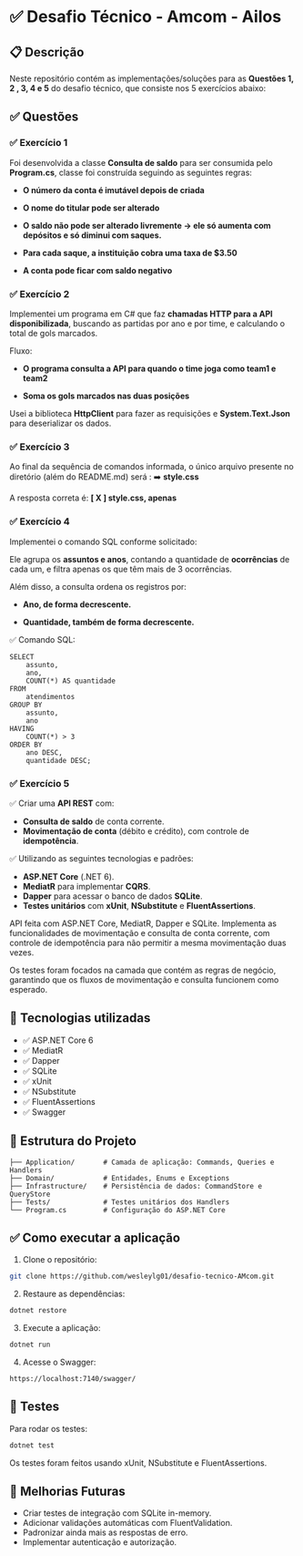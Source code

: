 
# ✅ Desafio Técnico - Amcom - Ailos

## 📋 Descrição

Neste repositório contém as implementações/soluções para as **Questões 1, 2 , 3, 4 e 5** do desafio técnico, que consiste nos 5 exercícios abaixo:

## ✅ Questões

### ✅ Exercício 1

Foi desenvolvida a classe **Consulta de saldo** para ser consumida pelo **Program.cs**, classe foi construída seguindo as seguintes regras:


- **O número da conta é imutável depois de criada**

- **O nome do titular pode ser alterado**

- **O saldo não pode ser alterado livremente -> ele só aumenta com depósitos e só diminui com saques.**

- **Para cada saque, a instituição cobra uma taxa de $3.50**

- **A conta pode ficar com saldo negativo**

### ✅ Exercício 2

Implementei um programa em C# que faz **chamadas HTTP para a API disponibilizada**, buscando as partidas por ano e por time, e calculando o total de gols marcados.

Fluxo:

- **O programa consulta a API para quando o time joga como team1 e team2**

- **Soma os gols marcados nas duas posições**

Usei a biblioteca **HttpClient** para fazer as requisições e **System.Text.Json** para deserializar os dados.

### ✅ Exercício 3

Ao final da sequência de comandos informada, o único arquivo presente no diretório (além do README.md) será	:
➡️ **style.css**

A resposta correta é:
**[ X ] style.css, apenas**

### ✅ Exercício 4

Implementei o comando SQL conforme solicitado:

Ele agrupa os **assuntos e anos**, contando a quantidade de **ocorrências** de cada um, e filtra apenas os que têm mais de 3 ocorrências.

Além disso, a consulta ordena os registros por:

- **Ano, de forma decrescente.**

- **Quantidade, também de forma decrescente.**

✅ Comando SQL:
```
SELECT 
    assunto, 
    ano, 
    COUNT(*) AS quantidade
FROM 
    atendimentos
GROUP BY 
    assunto, 
    ano
HAVING 
    COUNT(*) > 3
ORDER BY 
    ano DESC, 
    quantidade DESC;
```
### ✅ Exercício 5

✅ Criar uma **API REST** com:
- **Consulta de saldo** de conta corrente.
- **Movimentação de conta** (débito e crédito), com controle de **idempotência**.

✅ Utilizando as seguintes tecnologias e padrões:
- **ASP.NET Core** (.NET 6).
- **MediatR** para implementar **CQRS**.
- **Dapper** para acessar o banco de dados **SQLite**.
- **Testes unitários** com **xUnit**, **NSubstitute** e **FluentAssertions**.

API feita com ASP.NET Core, MediatR, Dapper e SQLite. Implementa as funcionalidades de movimentação e consulta de conta corrente, com controle de idempotência para não permitir a mesma movimentação duas vezes.

Os testes foram focados na camada que contém as regras de negócio, garantindo que os fluxos de movimentação e consulta funcionem como esperado.

## 🚀 Tecnologias utilizadas

- ✅ ASP.NET Core 6
- ✅ MediatR
- ✅ Dapper
- ✅ SQLite
- ✅ xUnit
- ✅ NSubstitute
- ✅ FluentAssertions
- ✅ Swagger

## 📂 Estrutura do Projeto

```
├── Application/       # Camada de aplicação: Commands, Queries e Handlers
├── Domain/            # Entidades, Enums e Exceptions
├── Infrastructure/    # Persistência de dados: CommandStore e QueryStore
├── Tests/             # Testes unitários dos Handlers
└── Program.cs         # Configuração do ASP.NET Core
```

## ✅ Como executar a aplicação

1. Clone o repositório:

```bash
git clone https://github.com/wesleylg01/desafio-tecnico-AMcom.git
```

2. Restaure as dependências:

```bash
dotnet restore
```

3. Execute a aplicação:

```bash
dotnet run
```

4. Acesse o Swagger:

```
https://localhost:7140/swagger/
```

## 🧪 Testes

Para rodar os testes:

```bash
dotnet test
```

Os testes foram feitos usando xUnit, NSubstitute e FluentAssertions.

## 🚀 Melhorias Futuras

- Criar testes de integração com SQLite in-memory.
- Adicionar validações automáticas com FluentValidation.
- Padronizar ainda mais as respostas de erro.
- Implementar autenticação e autorização.
